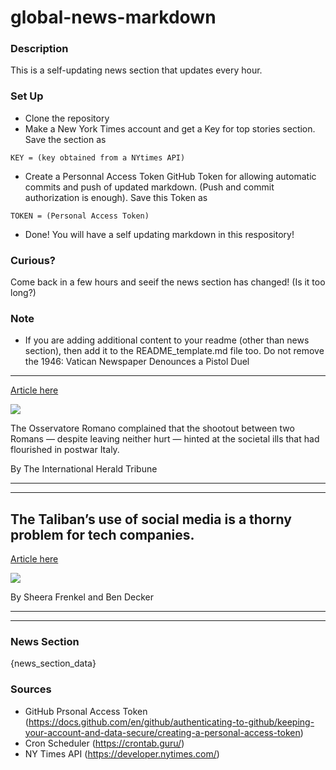 # global-news-markdown

### Description 
This is a self-updating news section that updates every hour.

### Set Up 
* Clone the repository
* Make a New York Times account and get a Key for top stories section. Save the section as 
 ```
 KEY = (key obtained from a NYtimes API)
 ```
*  Create a Personnal Access Token GitHub Token for allowing automatic commits and push of updated markdown. (Push and commit authorization is enough). Save this Token as 
```
TOKEN = (Personal Access Token)
```
* Done! You will have a self updating markdown in this respository!

### Curious?
Come back in a few hours and seeif the news section has changed! (Is it too long?)

### Note
* If you are adding additional content to your readme (other than news section), then add it to the README_template.md file too. Do not remove the 1946: Vatican Newspaper Denounces a Pistol Duel
-----------------------------------------------

[Article here](https://www.nytimes.com/2021/08/20/world/europe/vatican-newspaper-duels.html)

[![](https://static01.nyt.com/images/2021/08/20/world/20iht-retrospective-image/20iht-retrospective-image-superJumbo.png)](https://www.nytimes.com/2021/08/20/world/europe/vatican-newspaper-duels.html)

The Osservatore Romano complained that the shootout between two Romans — despite leaving neither hurt — hinted at the societal ills that had flourished in postwar Italy.

By The International Herald Tribune

* * *

* * *

The Taliban’s use of social media is a thorny problem for tech companies.
-------------------------------------------------------------------------

[Article here](https://www.nytimes.com/2021/08/19/world/the-talibans-use-of-social-media-is-a-thorny-problem-for-tech-companies.html)

[![](https://static01.nyt.com/images/2021/08/19/world/19afghanistan-briefing-social-media/merlin_193375215_ed64b58e-7f2d-4887-941c-f23ec9496995-superJumbo.jpg)](https://www.nytimes.com/2021/08/19/world/the-talibans-use-of-social-media-is-a-thorny-problem-for-tech-companies.html)

By Sheera Frenkel and Ben Decker

* * *

* * *

### News Section 
{news_section_data}


### Sources 
* GitHub Prsonal Access Token (https://docs.github.com/en/github/authenticating-to-github/keeping-your-account-and-data-secure/creating-a-personal-access-token)
* Cron Scheduler (https://crontab.guru/)
* NY Times API (https://developer.nytimes.com/)
